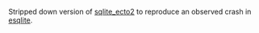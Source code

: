 Stripped down version of [sqlite_ecto2](https://github.com/scouten/sqlite_ecto2) to reproduce an observed crash in [esqlite](https://github.com/mmzeeman/esqlite).
